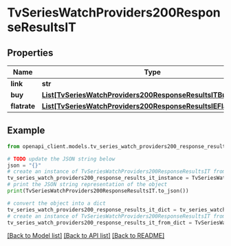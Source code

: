 # TvSeriesWatchProviders200ResponseResultsIT


## Properties

Name | Type | Description | Notes
------------ | ------------- | ------------- | -------------
**link** | **str** |  | [optional] 
**buy** | [**List[TvSeriesWatchProviders200ResponseResultsITBuyInner]**](TvSeriesWatchProviders200ResponseResultsITBuyInner.md) |  | [optional] 
**flatrate** | [**List[TvSeriesWatchProviders200ResponseResultsIEFlatrateInner]**](TvSeriesWatchProviders200ResponseResultsIEFlatrateInner.md) |  | [optional] 

## Example

```python
from openapi_client.models.tv_series_watch_providers200_response_results_it import TvSeriesWatchProviders200ResponseResultsIT

# TODO update the JSON string below
json = "{}"
# create an instance of TvSeriesWatchProviders200ResponseResultsIT from a JSON string
tv_series_watch_providers200_response_results_it_instance = TvSeriesWatchProviders200ResponseResultsIT.from_json(json)
# print the JSON string representation of the object
print(TvSeriesWatchProviders200ResponseResultsIT.to_json())

# convert the object into a dict
tv_series_watch_providers200_response_results_it_dict = tv_series_watch_providers200_response_results_it_instance.to_dict()
# create an instance of TvSeriesWatchProviders200ResponseResultsIT from a dict
tv_series_watch_providers200_response_results_it_from_dict = TvSeriesWatchProviders200ResponseResultsIT.from_dict(tv_series_watch_providers200_response_results_it_dict)
```
[[Back to Model list]](../README.md#documentation-for-models) [[Back to API list]](../README.md#documentation-for-api-endpoints) [[Back to README]](../README.md)


